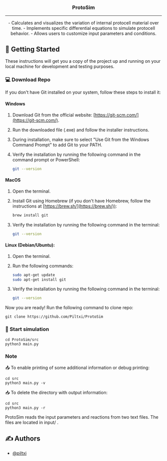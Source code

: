 <h3 align="center">ProtoSim</h3>

---

<p align="center"> - Calculates and visualizes the variation of internal protocell material over time.
- Implements specific differential equations to simulate protocell behavior.
- Allows users to customize input parameters and conditions.
    <br> 
</p>

## 🏁 Getting Started <a name = "getting_started"></a>

These instructions will get you a copy of the project up and running on your local machine for development and testing purposes.

### 💻 Download Repo

If you don't have Git installed on your system, follow these steps to install it:

#### Windows 

1. Download Git from the official website: [https://git-scm.com/](https://git-scm.com/).

2. Run the downloaded file (.exe) and follow the installer instructions.

3. During installation, make sure to select "Use Git from the Windows Command Prompt" to add Git to your PATH.

4. Verify the installation by running the following command in the command prompt or PowerShell:

    ```bash
    git --version
    ```
#### MacOS

1. Open the terminal.

2. Install Git using Homebrew (if you don't have Homebrew, follow the instructions at [https://brew.sh/](https://brew.sh/)):

    ```bash
    brew install git
    ```

3. Verify the installation by running the following command in the terminal:

    ```bash
    git --version
    ```
#### Linux (Debian/Ubuntu):

1. Open the terminal.

2. Run the following commands:

    ```bash
    sudo apt-get update
    sudo apt-get install git
    ```

3. Verify the installation by running the following command in the terminal:

    ```bash
    git --version
    ```

Now you are ready! Run the following command to clone repo:

```
git clone https://github.com/Piltxi/ProtoSim
```

### 🔮 Start simulation

```
cd ProtoSim/src
python3 main.py
```

### Note

📤 To enable printing of some additional information or debug printing: 

```
cd src
python3 main.py -v
```

📥 To delete the directory with output information: 

```
cd src
python3 main.py -r
```

ProtoSim reads the input parameters and reactions from two text files. 
The files are located in input/ .

## ✍️ Authors <a name = "authors"></a>

- [@piltxi](https://github.com/Piltxi/)
